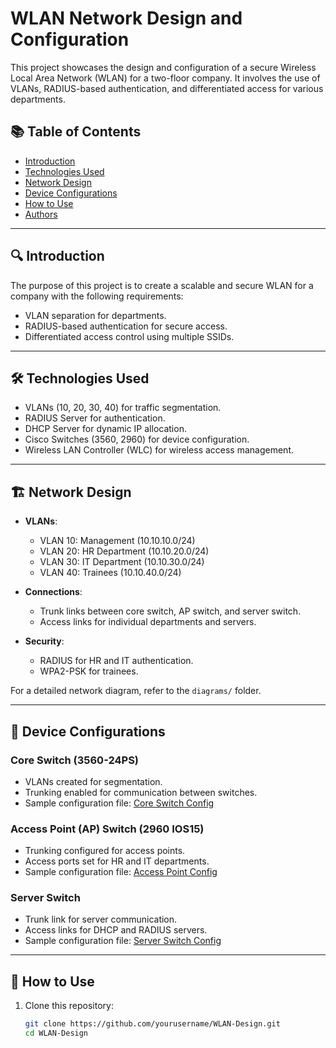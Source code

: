 # WLAN Network Design and Configuration

This project showcases the design and configuration of a secure Wireless Local Area Network (WLAN) for a two-floor company. It involves the use of VLANs, RADIUS-based authentication, and differentiated access for various departments.

## 📚 Table of Contents
- [Introduction](#introduction)
- [Technologies Used](#technologies-used)
- [Network Design](#network-design)
- [Device Configurations](#device-configurations)
- [How to Use](#how-to-use)
- [Authors](#authors)

---

## 🔍 Introduction
The purpose of this project is to create a scalable and secure WLAN for a company with the following requirements:
- VLAN separation for departments.
- RADIUS-based authentication for secure access.
- Differentiated access control using multiple SSIDs.

---

## 🛠️ Technologies Used
- VLANs (10, 20, 30, 40) for traffic segmentation.
- RADIUS Server for authentication.
- DHCP Server for dynamic IP allocation.
- Cisco Switches (3560, 2960) for device configuration.
- Wireless LAN Controller (WLC) for wireless access management.

---

## 🏗️ Network Design
- **VLANs**:
  - VLAN 10: Management (10.10.10.0/24)
  - VLAN 20: HR Department (10.10.20.0/24)
  - VLAN 30: IT Department (10.10.30.0/24)
  - VLAN 40: Trainees (10.10.40.0/24)

- **Connections**:
  - Trunk links between core switch, AP switch, and server switch.
  - Access links for individual departments and servers.

- **Security**:
  - RADIUS for HR and IT authentication.
  - WPA2-PSK for trainees.

For a detailed network diagram, refer to the `diagrams/` folder.

---

## 📑 Device Configurations
### Core Switch (3560-24PS)
- VLANs created for segmentation.
- Trunking enabled for communication between switches.
- Sample configuration file: [Core Switch Config](configurations/core_switch_config.txt)

### Access Point (AP) Switch (2960 IOS15)
- Trunking configured for access points.
- Access ports set for HR and IT departments.
- Sample configuration file: [Access Point Config](configurations/access_point_config.txt)

### Server Switch
- Trunk link for server communication.
- Access links for DHCP and RADIUS servers.
- Sample configuration file: [Server Switch Config](configurations/server_switch_config.txt)

---

## 🚀 How to Use
1. Clone this repository:
   ```bash
   git clone https://github.com/yourusername/WLAN-Design.git
   cd WLAN-Design
